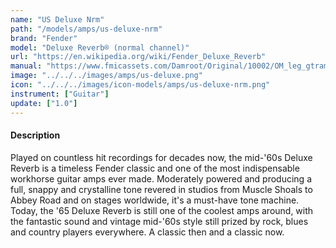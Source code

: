 ```yaml
---
name: "US Deluxe Nrm"
path: "/models/amps/us-deluxe-nrm"
brand: "Fender"
model: "Deluxe Reverb® (normal channel)"
url: "https://en.wikipedia.org/wiki/Fender_Deluxe_Reverb"
manual: "https://www.fmicassets.com/Damroot/Original/10002/OM_leg_gtramp_Deluxe_Reverb_1978.pdf"
image: "../../../images/amps/us-deluxe.png"
icon: "../../../images/icon-models/amps/us-deluxe-nrm.png"
instrument: ["Guitar"]
update: ["1.0"]
---
```

#### Description
Played on countless hit recordings for decades now, the mid-'60s Deluxe Reverb is a timeless Fender classic and one of the most indispensable workhorse guitar amps ever made. Moderately powered and producing a full, snappy and crystalline tone revered in studios from Muscle Shoals to Abbey Road and on stages worldwide, it's a must-have tone machine. Today, the '65 Deluxe Reverb is still one of the coolest amps around, with the fantastic sound and vintage mid-'60s style still prized by rock, blues and country players everywhere. A classic then and a classic now. 